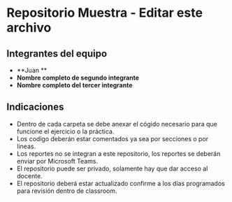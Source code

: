 # Repositorio Muestra - Editar este archivo

## Integrantes del equipo

- **Juan **
- **Nombre completo de segundo integrante**
- **Nombre completo del tercer integrante**

## Indicaciones

- Dentro de cada carpeta se debe anexar el cógido necesario para que funcione el ejercicio o la práctica. 
- Los codigo deberán estar comentados ya sea por secciones o por lineas. 
- Los reportes no se integran a este repositorio, los reportes se deberán enviar por Microsoft Teams.
- El repositorio puede ser privado, solamente hay que dar acceso al docente. 
- El repositorio deberá estar actualizado confirme a los días programados para revisión dentro de classroom.
